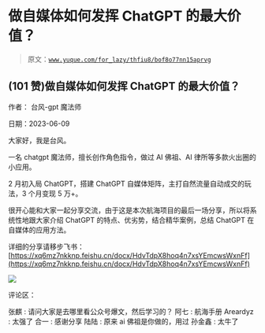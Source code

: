# 做自媒体如何发挥 ChatGPT 的最大价值？

> 原文：[`www.yuque.com/for_lazy/thfiu8/bof8o77nn15aprvg`](https://www.yuque.com/for_lazy/thfiu8/bof8o77nn15aprvg)



## (101 赞)做自媒体如何发挥 ChatGPT 的最大价值？ 

作者： 台风-gpt 魔法师 

日期：2023-06-09 

大家好，我是台风。 

一名 chatgpt 魔法师，擅长创作角色指令，做过 AI 佛祖、AI 律所等多款火出圈的小应用。 

2 月初入局 ChatGPT，搭建 ChatGPT 自媒体矩阵，主打自然流量自动成交的玩法，3 个月变现 5 万+。 

很开心能和大家一起分享交流，由于这是本次航海项目的最后一场分享，所以将系统性地跟大家介绍 ChatGPT 的特点、优劣势，结合精华案例，总结 ChatGPT 在自媒体的应用方法。 

详细的分享请移步飞书：[https://xq6mz7nkknp.feishu.cn/docx/HdvTdpX8hoq4n7xsYEmcwsWxnFf](https://xq6mz7nkknp.feishu.cn/docx/HdvTdpX8hoq4n7xsYEmcwsWxnFf) 

![](img/9fbfb23042698b1ea8243d6830654868.png) 

评论区： 

张麒 : 请问大家是去哪里看公众号爆文，然后学习的？ 阿七 : 航海手册 Areardyz : 太强了 合一 : 感谢分享 陆陆 : 原来 ai 佛祖是你做的，用过 孙金鑫 : 太牛了